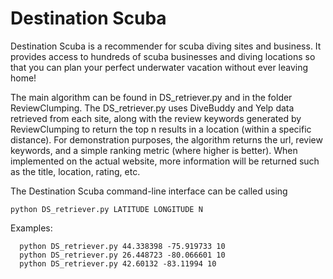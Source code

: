 # Destination Scuba
Destination Scuba is a recommender for scuba diving sites and business. It provides access to hundreds of scuba businesses and diving locations so that you can plan your perfect underwater vacation without ever leaving home!

The main algorithm can be found in DS_retriever.py and in the folder ReviewClumping. The DS_retriever.py uses DiveBuddy and Yelp data retrieved from each site, along with the review keywords generated by ReviewClumping to return the top n results in a location (within a specific distance). For demonstration purposes, the algorithm returns the url, review keywords, and a simple ranking metric (where higher is better).  When implemented on the actual website, more information will be returned such as the title, location, rating, etc.

The Destination Scuba command-line interface can be called using
```shell
python DS_retriever.py LATITUDE LONGITUDE N
```
Examples:  
```shell
  python DS_retriever.py 44.338398 -75.919733 10
  python DS_retriever.py 26.448723 -80.066601 10
  python DS_retriever.py 42.60132 -83.11994 10
```
